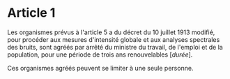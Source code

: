 # Article 1

Les organismes prévus à l'article 5 a du décret du 10 juillet 1913 modifié, pour procéder aux mesures d'intensité globale et aux analyses spectrales des bruits, sont agréés par arrêté du ministre du travail, de l'emploi et de la population, pour une période de trois ans renouvelables [*durée*].

Ces organismes agréés peuvent se limiter à une seule personne.
